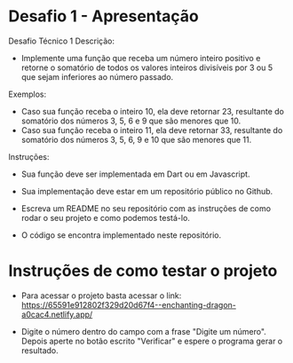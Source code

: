 # Desafio 1 - Apresentação

Desafio Técnico 1
Descrição:
- Implemente uma função que receba um número inteiro positivo e retorne o somatório de todos os valores
inteiros divisíveis por 3 ou 5 que sejam inferiores ao número passado.

Exemplos:
- Caso sua função receba o inteiro 10, ela deve retornar 23, resultante do somatório dos números 3, 5, 6 e
9 que são menores que 10.
- Caso sua função receba o inteiro 11, ela deve retornar 33, resultante do somatório dos números 3, 5, 6, 9
e 10 que são menores que 11.

Instruções:
- Sua função deve ser implementada em Dart ou em Javascript.
- Sua implementação deve estar em um repositório público no Github.
- Escreva um README no seu repositório com as instruções de como rodar o seu projeto e como
podemos testá-lo.

- O código se encontra implementado neste repositório.

# Instruções de como testar o projeto

- Para acessar o projeto basta acessar o link: https://65591e912802f329d20d67f4--enchanting-dragon-a0cac4.netlify.app/

- Digite o número dentro do campo com a frase "Digite um número". Depois aperte no botão escrito "Verificar" e espere o programa gerar o resultado.
